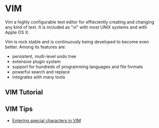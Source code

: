 # VIM 

Vim a highly configurable text editor for effieciently creating and changing any kind of text. It is included as "vi" with most UNIX systems and with Apple OS X. 

Vim is rock stable and is continuously being developed to become even better. Among its features are:
    
- persistent, multi-level undo tree 
- extensive plugin system
- support for hundreds of programming languages and file formats 
- powerful search and replace 
- integrates with many tools 

## VIM Tutorial 

## VIM Tips 

- [Entering special characters in VIM]()

